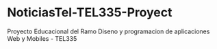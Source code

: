 # NoticiasTel-TEL335-Proyect
Proyecto Educacional del Ramo Diseno y programacion de aplicaciones Web y Mobiles - TEL335

